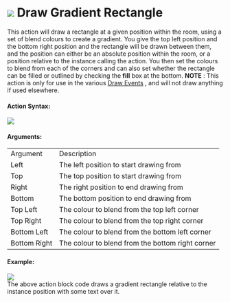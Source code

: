 #  ![](https://gms.magecorn.com/Manual/assets/Images/Scripting_Reference/Drag_And_Drop/Reference/Drawing/i_Drawing_Draw_Rectangle_Gradient.png) Draw Gradient Rectangle

This action will draw a rectangle at a given position within the room,
using a set of blend colours to create a gradient. You give the top left
position and the bottom right position and the rectangle will be drawn
between them, and the position can either be an absolute position within
the room, or a position relative to the instance calling the action. You
then set the colours to blend from each of the corners and can also set
whether the rectangle can be filled or outlined by checking the **fill**
box at the bottom. **NOTE** : This action is only for use in the various
[Draw
Events](../../../The_Asset_Editors/Object_Properties/Draw_Events) ,
and will not draw anything if used elsewhere.

#### Action Syntax:

  
![](https://gms.magecorn.com/Manual/assets/Images/Scripting_Reference/Drag_And_Drop/Reference/Drawing/a_Drawing_Draw_Gradient_Rectangle.png)  

#### Arguments:

|              |                                                  |
|--------------|--------------------------------------------------|
| Argument     | Description                                      |
| Left         | The left position to start drawing from          |
| Top          | The top position to start drawing from           |
| Right        | The right position to end drawing from           |
| Bottom       | The bottom position to end drawing from          |
| Top Left     | The colour to blend from the top left corner     |
| Top Right    | The colour to blend from the top right corner    |
| Bottom Left  | The colour to blend from the bottom left corner  |
| Bottom Right | The colour to blend from the bottom right corner |

#### Example:

  
![](https://gms.magecorn.com/Manual/assets/Images/Scripting_Reference/Drag_And_Drop/Reference/Drawing/e_Drawing_Draw_Gradient_Rectangle.png)  
The above action block code draws a gradient rectangle relative to the
instance position with some text over it.
